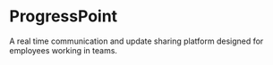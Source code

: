 # ProgressPoint
A real time communication and update sharing platform designed for employees working in teams.
